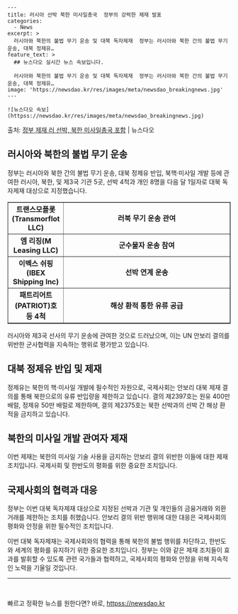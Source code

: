     ---
    title: 러시아 선박 북한 미사일총국  정부의 강력한 제재 발표
    categories:
      - News
    excerpt: >
      러시아와 북한의 불법 무기 운송 및 대북 독자제재  정부는 러시아와 북한 간의 불법 무기 운송, 대북 정제유…
    feature_text: >
      ## 뉴스다오 실시간 뉴스 속보입니다.
    
      러시아와 북한의 불법 무기 운송 및 대북 독자제재  정부는 러시아와 북한 간의 불법 무기 운송, 대북 정제유…
    image: 'https://newsdao.kr/res/images/meta/newsdao_breakingnews.jpg'
    ---
    
    ![뉴스다오 속보](httpss://newsdao.kr/res/images/meta/newsdao_breakingnews.jpg)

<p>출처: <a href="httpss://newsdao.kr/4504" rel="dofollow">정부 제재 러 선박, 북한 미사일총국 포함</a> | 뉴스다오</p>

<h2 data-ke-size="size26">러시아와 북한의 불법 무기 운송</h2>
<p data-ke-size="size16">정부는 러시아와 북한 간의 불법 무기 운송, 대북 정제유 반입, 북핵·미사일 개발 등에 관여한 러시아, 북한, 및 제3국 기관 5곳, 선박 4척과 개인 8명을 다음 달 1일자로 대북 독자제재 대상으로 지정했습니다.</p>

<table style="width: 100%;" border="1">
<tbody>
<tr>
<td style="text-align: center; width: 25%; height: 17px;"><b>트랜스모플롯(Transmorflot LLC)</b></td>
<td style="text-align: center; height: 17px;"><b>러북 무기 운송 관여</b></td>
</tr>
<tr>
<td style="text-align: center; height: 17px;"><b>엠 리징(M Leasing LLC)</b></td>
<td style="text-align: center; height: 17px;"><b>군수물자 운송 참여</b></td>
</tr>
<tr>
<td style="text-align: center; height: 17px;"><b>이벡스 쉬핑(IBEX Shipping Inc)</b></td>
<td style="text-align: center; height: 17px;"><b>선박 연계 운송</b></td>
</tr>
<tr>
<td style="text-align: center; height: 17px;"><b>패트리어트(PATRIOT)호 등 4척</b></td>
<td style="text-align: center; height: 17px;"><b>해상 환적 통한 유류 공급</b></td>
</tr>
</tbody>
</table>

<p data-ke-size="size16">러시아와 제3국 선사의 무기 운송에 관여한 것으로 드러났으며, 이는 UN 안보리 결의를 위반한 군사협력을 지속하는 행위로 평가받고 있습니다.</p>

<h2 data-ke-size="size26">대북 정제유 반입 및 제재</h2>
<p data-ke-size="size16">정제유는 북한의 핵·미사일 개발에 필수적인 자원으로, 국제사회는 안보리 대북 제재 결의를 통해 북한으로의 유류 반입량을 제한하고 있습니다. 결의 제2397호는 원유 400만 배럴, 정제유 50만 배럴로 제한하며, 결의 제2375호는 북한 선박과의 선박 간 해상 환적을 금지하고 있습니다.</p>

<h2 data-ke-size="size26">북한의 미사일 개발 관여자 제재</h2>
<p data-ke-size="size16">이번 제재는 북한의 미사일 기술 사용을 금지하는 안보리 결의 위반한 이들에 대한 제재 조치입니다. 국제사회 및 한반도의 평화를 위한 중요한 조치입니다.</p>

<h2 data-ke-size="size26">국제사회의 협력과 대응</h2>
<p data-ke-size="size16">정부는 이번 대북 독자제재 대상으로 지정된 선박과 기관 및 개인들의 금융거래와 외환거래를 제한하는 조치를 취했습니다. 안보리 결의 위반 행위에 대한 대응은 국제사회의 평화와 안정을 위한 필수적인 조치입니다.</p>

<p data-ke-size="size16">이번 대북 독자제재는 국제사회와의 협력을 통해 북한의 불법 행위를 차단하고, 한반도와 세계의 평화를 유지하기 위한 중요한 조치입니다. 정부는 이와 같은 제재 조치들이 효과를 발휘할 수 있도록 관련 국가들과 협력하고, 국제사회의 평화와 안정을 위해 지속적인 노력을 기울일 것입니다.</p>

<hr>

<p data-ke-size="size16">&nbsp;</p> 

빠르고 정확한 뉴스를 원한다면? 바로, <a href="httpss://newsdao.kr" rel="dofollow">httpss://newsdao.kr</a>


    